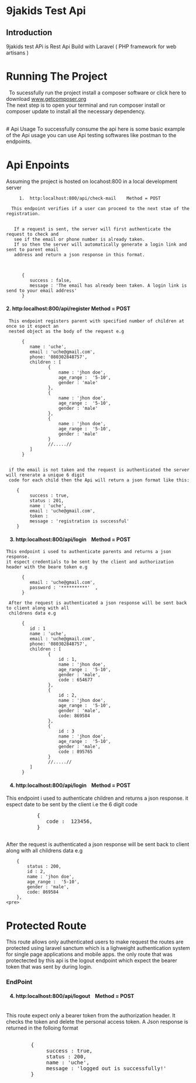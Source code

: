 # 9jakids Test Api

## Introduction
  9jakids test APi is Rest Api Build with Laravel ( PHP framework for web artisans ) 
<br>
# Running The Project 
&nbsp; To sucessfully run the project install a composer software or click here to download www.getcomposer.org
 <br> The next step is to open your terminal and run composer install or composer update to install all the necessary dependency.

 <br>
# Api Usage
  To successfully consume the api here is some basic example of the Api usage you can use Api testing
  softwares like postman to the endpoints.

 # Api Enpoints
   Assuming the project is hosted on locahost:800 in a local development server
    

         1.  http:localhost:800/api/check-mail    Method = POST  
      
      This endpoint verifies if a user can proceed to the next stae of the registration.
     
      
       If a request is sent, the server will first authenticate the request to check and
       see if the email or phone number is already taken. 
       If so then the server will automatically generate a login link and sent to parent email
       address and return a json response in this format.
       

      
          {
             success : false,
             message : 'The email has already been taken. A login link is send to your email address'                 
          }
    
     
    


 <h4>    2.  http:localhost:800/api/register                Method = POST  </h4>

     This endpoint registers parent with specified number of children at once so it espect an 
     nested object as the body of the request e.g
      
          {
             name : 'uche',
             email : 'uche@gmail.com',
             phone: '080302848757',
             children : [
                    {
                        name : 'jhon doe',
                        age_range :  '5-10',
                        gender : 'male'
                    },
                    {
                        name : 'jhon doe',
                        age_range :  '5-10',
                        gender : 'male'
                    },
                    {
                        name : 'jhon doe',
                        age_range :  '5-10',
                        gender : 'male'
                    }
                    //.....//
             ]             
          }
     
           
     if the email is not taken and the request is authenticated the server will renerate a unique 6 digit 
     code for each child then the Api will return a json format like this:
     
        {
             success : true,
             status : 201,
             name : 'uche',
             email : 'uche@gmail.com',
             token : 
             message : 'registration is successful' 
        }
       
 
 

<h4> &nbsp;&nbsp;  3.  http:localhost:800/api/login  &nbsp;&nbsp; Method = POST  </h4>
 
    This endpoint i used to authenticate parents and returns a json response.
    it espect credentials to be sent by the client and authorization header with the beare token e.g
    
          {              
             email : 'uche@gmail.com', 
             password : '**********'  ,                                    
          }
    
     After the request is authenticated a json response will be sent back to client along with all 
     childrens data e.g
    
          {
             id : 1
             name : 'uche',
             email : 'uche@gmail.com',
             phone: '080302848757',
             children : [
                    {
                        id : 1,
                        name : 'jhon doe',
                        age_range :  '5-10',
                        gender : 'male',
                        code : 654677
                    },
                    {
                        id : 2,
                        name : 'jhon doe',
                        age_range :  '5-10',
                        gender : 'male',
                        code: 869584
                    },
                    {
                        id : 3
                        name : 'jhon doe',
                        age_range :  '5-10',
                        gender : 'male',
                        code : 895765
                    }
                    //.....//
             ]             
          }
      

 <h4> &nbsp;&nbsp;  4.  http:localhost:800/api/login  &nbsp;&nbsp; Method = POST  </h4>
 <p>
    This endpoint i used to authenticate children and returns a json response.
    it espect date to be sent by the client i.e the 6 digit code 
    <pre>
          {              
             code :  123456,                                                   
          }
    </pre>
     After the request is authenticated a json response will be sent back to client along with all 
     childrens data e.g

        {
            status : 200,
            id : 2,
            name : 'jhon doe',
            age_range :  '5-10',
            gender : 'male',
            code: 869584
        },
    <pre>
 </p>
        
# Protected Route
This route allows only authenticated users to make request the routes are protected using laravel sanctum which is a lighweight authentication system for single page applications and mobile apps.
the only route that was protectected by this api is the logout endpoint which expect the bearer
token that was sent by during login.

<h3> EndPoint </h3>
<h4> &nbsp;&nbsp;  4.  http:localhost:800/api/logout  &nbsp;&nbsp; Method = POST  </h4>
<br>This route expect only a bearer token from the authorization header. It checks the token and delete the personal access token. A Json response is returned in the folloing format
    <pre> 
        {
             success : true,
             status : 200,
             name : 'uche',               
             message : 'logged out is successfully!' 
        }
     </pre>


